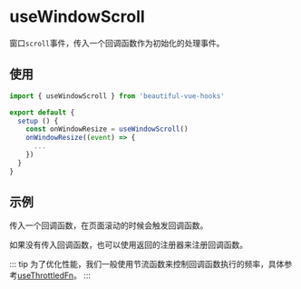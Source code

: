 # useWindowScroll

窗口`scroll`事件，传入一个回调函数作为初始化的处理事件。

## 使用

```javascript
import { useWindowScroll } from 'beautiful-vue-hooks'

export default {
  setup () {
    const onWindowResize = useWindowScroll()
    onWindowResize((event) => {
      ...
    })
  }
}
```

## 示例

传入一个回调函数，在页面滚动的时候会触发回调函数。

<ClientOnly>
  <use-window-scroll-demo1 />
</ClientOnly>

如果没有传入回调函数，也可以使用返回的注册器来注册回调函数。

<ClientOnly>
  <use-window-scroll-demo2 />
</ClientOnly>

::: tip
为了优化性能，我们一般使用节流函数来控制回调函数执行的频率，具体参考[useThrottledFn](/useThrottledFn/)。
:::

<ClientOnly>
  <use-window-scroll-demo3 />
</ClientOnly>
